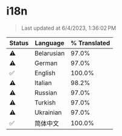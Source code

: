 # i18n

> Last updated at 6/4/2023, 1:36:02 PM

| Status | Language | % Translated |
| --- | --- | --- |
| ⚠️ | Belarusian | 97.0% |
| ⚠️ | German | 97.0% |
| ✅ | English | 100.0% |
| ⚠️ | Italian | 98.2% |
| ⚠️ | Russian | 97.0% |
| ⚠️ | Turkish | 97.0% |
| ⚠️ | Ukrainian | 97.0% |
| ✅ | 简体中文 | 100.0% |